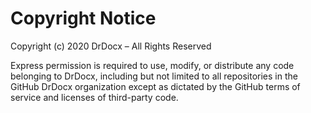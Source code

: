 # Copyright Notice

Copyright (c) 2020 DrDocx – All Rights Reserved

Express permission is required to use, modify, or distribute any code belonging to DrDocx, including but not limited to all repositories in the GitHub DrDocx organization except as dictated by the GitHub terms of service and licenses of third-party code.
